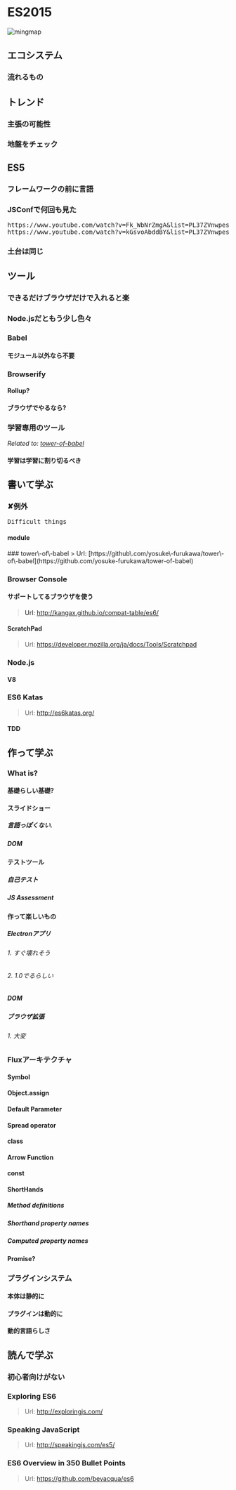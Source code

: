 <!--
Generated by NB Mind Map Plugin (https://github.com/raydac/netbeans-mmd-plugin)
2015-12-13 23:22:47.636
-->
# ES2015
![mingmap](./mindmap.png)

## エコシステム

### 流れるもの

## トレンド

### 主張の可能性

### 地盤をチェック

## ES5

### フレームワークの前に言語

### JSConfで何回も見た
<pre>https://www.youtube.com/watch?v=Fk_WbNrZmgA&amp;list=PL37ZVnwpeshG7ThPHHHRvPFTeU1_F_tcP&amp;index=11
https://www.youtube.com/watch?v=kGsvoAbddBY&amp;list=PL37ZVnwpeshG7ThPHHHRvPFTeU1_F_tcP&amp;index=14
</pre>

### 土台は同じ

## ツール

### できるだけブラウザだけで入れると楽

### Node\.jsだともう少し色々

### Babel

#### モジュール以外なら不要

### Browserify

#### Rollup?

#### ブラウザでやるなら?

### 学習専用のツール
*Related to: [tower\-of\-babel](#1519BB13A3AA)*  

#### 学習は学習に割り切るべき

## 書いて学ぶ

### ✘例外
<pre>Difficult things</pre>

#### module

<a name="1519BB13A3AA">
### tower\-of\-babel
> Url: [https://github\.com/yosuke\-furukawa/tower\-of\-babel](https://github.com/yosuke-furukawa/tower-of-babel)  

### Browser Console

#### サポートしてるブラウザを使う
> Url: [http://kangax\.github\.io/compat\-table/es6/](http://kangax.github.io/compat-table/es6/)  

#### ScratchPad
> Url: [https://developer\.mozilla\.org/ja/docs/Tools/Scratchpad](https://developer.mozilla.org/ja/docs/Tools/Scratchpad)  

### Node\.js

#### V8

### ES6 Katas
> Url: [http://es6katas\.org/](http://es6katas.org/)  

#### TDD

## 作って学ぶ

### What is?

#### 基礎らしい基礎?

#### スライドショー

##### 言語っぽくない\.

##### DOM

#### テストツール

##### 自己テスト

##### JS Assessment

#### 作って楽しいもの

##### Electronアプリ

###### 1. すぐ壊れそう

###### 2. 1\.0でるらしい

##### DOM

##### ブラウザ拡張

###### 1. 大変

### Fluxアーキテクチャ

#### Symbol

#### Object\.assign

#### Default Parameter

#### Spread operator 

#### class

#### Arrow Function

#### const

#### ShortHands

##### Method definitions

##### Shorthand property names

##### Computed property names

#### Promise?

### プラグインシステム

#### 本体は静的に

#### プラグインは動的に

#### 動的言語らしさ

## 読んで学ぶ

### 初心者向けがない

### Exploring ES6
> Url: [http://exploringjs\.com/](http://exploringjs.com/)  

### Speaking JavaScript
> Url: [http://speakingjs\.com/es5/](http://speakingjs.com/es5/)  

### ES6 Overview in 350 Bullet Points
> Url: [https://github\.com/bevacqua/es6](https://github.com/bevacqua/es6)  
